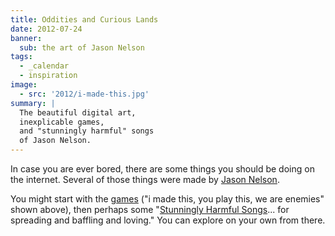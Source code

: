 ```yaml
---
title: Oddities and Curious Lands
date: 2012-07-24
banner:
  sub: the art of Jason Nelson
tags:
  - _calendar
  - inspiration
image:
  - src: '2012/i-made-this.jpg'
summary: |
  The beautiful digital art,
  inexplicable games,
  and "stunningly harmful" songs
  of Jason Nelson.
---
```


In case you are ever bored,
there are some things you should be doing
on the internet.
Several of those things were made by
[Jason Nelson](http://www.secrettechnology.com/).

You might start with the
[games](http://www.arcticacre.com/)
("i made this, you play this, we are enemies" shown above),
then perhaps some
"[Stunningly Harmful Songs](http://www.secrettechnology.com/songs/harmsong1.html)...
for spreading and baffling and loving."
You can explore on your own from there.
